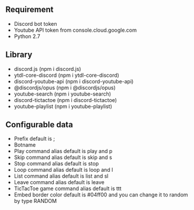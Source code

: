 ## Requirement
* Discord bot token
* Youtube API token from console.cloud.google.com
* Python 2.7
## Library
* discord.js (npm i discord.js)
* ytdl-core-discord (npm i ytdl-core-discord)
* discord-youtube-api (npm i discord-youtube-api)
* @discordjs/opus (npm i @discordjs/opus)
* youtube-search (npm i youtube-search)
* discord-tictactoe (npm i discord-tictactoe)
* youtube-playlist (npm i youtube-playlist)

## Configurable data
* Prefix default is ;
* Botname
* Play command alias default is play and p
* Skip command alias default is skip and s
* Stop command alias default is stop
* Loop command alias default is loop and l
* List command alias default is list and sl
* Leave command alias default is leave
* TicTacToe game command alias default is ttt
* Embed border color default is #04ff00 and you can change it to random by type RANDOM